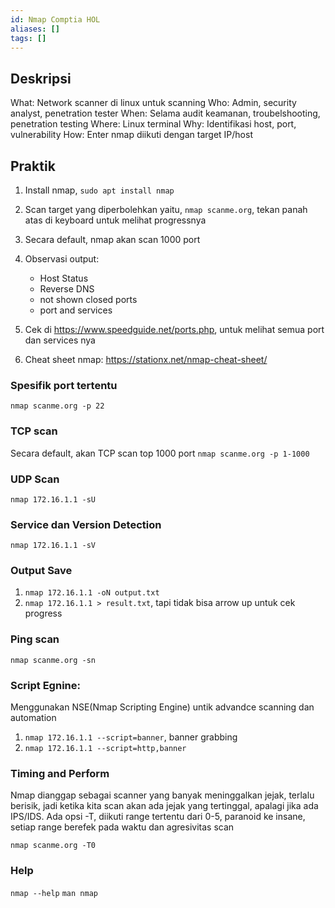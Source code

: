 ```yaml
---
id: Nmap Comptia HOL
aliases: []
tags: []
---
```


## Deskripsi

What: Network scanner di linux untuk scanning
Who: Admin, security analyst, penetration tester
When: Selama audit keamanan, troubelshooting, penetration testing
Where: Linux terminal
Why: Identifikasi host, port, vulnerability
How: Enter nmap diikuti dengan target IP/host

## Praktik

1. Install nmap, `sudo apt install nmap`
2. Scan target yang diperbolehkan yaitu, `nmap scanme.org`, tekan panah atas di keyboard untuk melihat progressnya
3. Secara default, nmap akan scan 1000 port
4. Observasi output:

   - Host Status
   - Reverse DNS
   - not shown closed ports
   - port and services

5. Cek di https://www.speedguide.net/ports.php, untuk melihat semua port dan services nya
6. Cheat sheet nmap: https://stationx.net/nmap-cheat-sheet/

### Spesifik port tertentu

`nmap scanme.org -p 22`

### TCP scan

Secara default, akan TCP scan top 1000 port
`nmap scanme.org -p 1-1000`

### UDP Scan

`nmap 172.16.1.1 -sU`

### Service dan Version Detection

`nmap 172.16.1.1 -sV`

### Output Save

1. `nmap 172.16.1.1 -oN output.txt`
2. `nmap 172.16.1.1 > result.txt`, tapi tidak bisa arrow up untuk cek progress

### Ping scan

`nmap scanme.org -sn`

### Script Egnine:

Menggunakan NSE(Nmap Scripting Engine) untik advandce scanning dan automation

1. `nmap 172.16.1.1 --script=banner`, banner grabbing
2. `nmap 172.16.1.1 --script=http,banner`

### Timing and Perform

Nmap dianggap sebagai scanner yang banyak meninggalkan jejak, terlalu berisik, jadi ketika kita scan akan ada jejak yang tertinggal, apalagi jika ada IPS/IDS. Ada opsi -T, diikuti range tertentu dari 0-5, paranoid ke insane, setiap range berefek pada waktu dan agresivitas scan

`nmap scanme.org -T0`

### Help

`nmap --help`
`man nmap`
